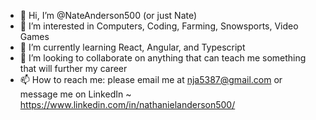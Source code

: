 - 👋 Hi, I’m @NateAnderson500 (or just Nate)
- 👀 I’m interested in Computers, Coding, Farming, Snowsports, Video Games
- 🌱 I’m currently learning React, Angular, and Typescript
- 💞️ I’m looking to collaborate on anything that can teach me something that will further my career
- 📫 How to reach me: please email me at nja5387@gmail.com or message me on LinkedIn ~ https://www.linkedin.com/in/nathanielanderson500/

<!---
NateAnderson500/NateAnderson500 is a ✨ special ✨ repository because its `README.md` (this file) appears on your GitHub profile.
You can click the Preview link to take a look at your changes.
--->

